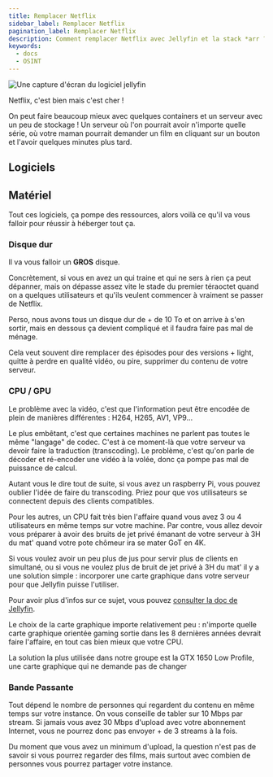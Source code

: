 ```yaml
---
title: Remplacer Netflix
sidebar_label: Remplacer Netflix
pagination_label: Remplacer Netflix
description: Comment remplacer Netflix avec Jellyfin et la stack *arr ?
keywords:
  - docs
  - OSINT
---
```


![Une capture d'écran du logiciel jellyfin](images/jellyfin_screen.png)

Netflix, c'est bien mais c'est cher !

On peut faire beaucoup mieux avec quelques containers et un serveur avec un peu de stockage ! Un serveur où l'on pourrait avoir n'importe quelle série, où votre maman pourrait demander un film en cliquant sur un bouton et l'avoir quelques minutes plus tard.

## Logiciels

## Matériel

Tout ces logiciels, ça pompe des ressources, alors voilà ce qu'il va vous falloir pour réussir à héberger tout ça.

### Disque dur

Il va vous falloir un **GROS** disque.

Concrètement, si vous en avez un qui traine et qui ne sers à rien ça peut dépanner, mais on dépasse assez vite le stade du premier téraoctet quand on a quelques utilisateurs et qu'ils veulent commencer à vraiment se passer de Netflix.

Perso, nous avons tous un disque dur de + de 10 To et on arrive à s'en sortir, mais en dessous ça devient compliqué et il faudra faire pas mal de ménage.

Cela veut souvent dire remplacer des épisodes pour des versions + light, quitte à perdre en qualité vidéo, ou pire, supprimer du contenu de votre serveur.

### CPU / GPU

Le problème avec la vidéo, c'est que l'information peut être encodée de plein de manières différentes : H264, H265, AV1, VP9... 

Le plus embêtant, c'est que certaines machines ne parlent pas toutes le même "langage" de codec. C'est à ce moment-là que votre serveur va devoir faire la traduction (transcoding). Le problème, c'est qu'on parle de décoder et ré-encoder une vidéo à la volée, donc ça pompe pas mal de puissance de calcul.

Autant vous le dire tout de suite, si vous avez un raspberry Pi, vous pouvez oublier l'idée de faire du transcoding. Priez pour que vos utilisateurs se connectent depuis des clients compatibles.

Pour les autres, un CPU fait très bien l'affaire quand vous avez 3 ou 4 utilisateurs en même temps sur votre machine. Par contre, vous allez devoir vous préparer à avoir des bruits de jet privé émanant de votre serveur à 3H du mat' quand votre pote chômeur ira se mater GoT en 4K.

Si vous voulez avoir un peu plus de jus pour servir plus de clients en simultané, ou si vous ne voulez plus de bruit de jet privé à 3H du mat' il y a une solution simple : incorporer une carte graphique dans votre serveur pour que Jellyfin puisse l'utiliser.

Pour avoir plus d'infos sur ce sujet, vous pouvez [consulter la doc de Jellyfin](https://jellyfin.org/docs/general/administration/hardware-acceleration/).

Le choix de la carte graphique importe relativement peu : n'importe quelle carte graphique orientée gaming sortie dans les 8 dernières années devrait faire l'affaire, en tout cas bien mieux que votre CPU.



La solution la plus utilisée dans notre groupe est la GTX 1650 Low Profile, une carte graphique qui ne demande pas de changer

### Bande Passante

Tout dépend le nombre de personnes qui regardent du contenu en même temps sur votre instance. On vous conseille de tabler sur 10 Mbps par stream. Si jamais vous avez 30 Mbps d'upload avec votre abonnement Internet, vous ne pourrez donc pas envoyer + de 3 streams à la fois.

Du moment que vous avez un minimum d'upload, la question n'est pas de savoir si vous pourrez regarder des films, mais surtout avec combien de personnes vous pourrez partager votre instance.